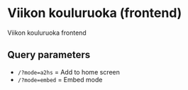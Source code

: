 # Viikon kouluruoka (frontend)

Viikon kouluruoka frontend

## Query parameters

* `/?mode=a2hs` = Add to home screen
* `/?mode=embed` = Embed mode